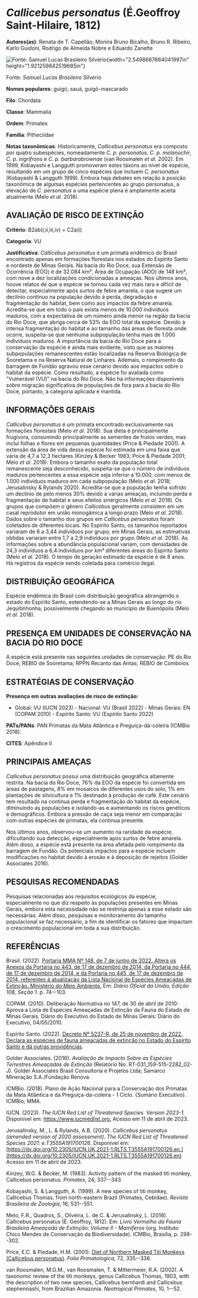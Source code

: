 # *Callicebus personatus* (É.Geoffroy Saint-Hilaire, 1812)

**Autores(as)**: Renata de T. Capellão, Monira Bruno Bicalho, Bruno R.  Ribeiro, Karlo Guidoni, Rodrigo de Almeida Nobre e Eduardo Zanette

![Fonte: Samuel Lucas Brasileiro Silvério](media/rId20.jpg){width="2.5498687664041997in" height="1.921259842519685in"}

Fonte: *Samuel Lucas Brasileiro Silvério*

**Nomes populares**: guigó, sauá, guigó-mascarado

**Filo**: Chordata

**Classe**: Mammalia

**Ordem**: Primates

**Família**: Pitheciidae

**Notas taxonômicas**: Historicamente, *Callicebus personatus* era composto por quatro subespécies, nomeadamente *C. p. personatus*, *C.  p. melanochir*, *C. p. nigrifrons* e *C. p. barbarabrownae* (van Roosmalen *et al.* 2002). Em 1999, Kobayashi e Langguth promoveram estes táxons ao nível de espécie, resultando em um grupo de cinco espécies que incluem *C. personatus* (Kobayashi & Langguth 1999). Embora haja debates em relação à posição taxonômica de algumas espécies pertencentes ao grupo personatus, a elevação de *C. personatus* a uma espécie plena é amplamente aceita atualmente (Melo *et al.* 2018).

## AVALIAÇÃO DE RISCO DE EXTINÇÃO

**Critério**: B2ab(i,ii,iii,iv) + C2a(i)

**Categoria**: VU

**Justificativa**: *Callicebus personatus* é um primata endêmico do Brasil encontrado apenas em formações florestais nos estados do Espírito Santo e nordeste de Minas Gerais. Na bacia do Rio Doce, sua Extensão de Ocorrência (EOO) é de 32.084 km², Área de Ocupação (AOO) de 148 km², com nove a dez localizações condicionadas a ameaças. Nos últimos anos, houve relatos de que a espécie se tornou cada vez mais rara e difícil de detectar, especialmente após surtos de febre amarela, o que sugere um declínio contínuo na população devido à perda, degradação e fragmentação do habitat, bem como aos impactos da febre amarela. Acredita-se que em todo o país exista menos de 10.000 indivíduos maduros, com a expectativa de um número ainda menor na região da bacia do Rio Doce, que abriga cerca de 53% da EOO total da espécie. Devido à intensa fragmentação do habitat e ao tamanho das áreas de floresta onde ocorre, suspeita-se que nenhuma subpopulação tenha mais de
1.000 indivíduos maduros. A importância da bacia do Rio Doce para a conservação da espécie é ainda mais evidente, visto que as maiores subpopulações remanescentes estão localizadas na Reserva Biológica de Sooretama e na Reserva Natural de Linhares. Ademais, o rompimento da barragem de Fundão agravou esse cenário devido aos impactos sobre o habitat da espécie. Como resultado, a espécie foi avaliada como "Vulnerável (VU)" na bacia do Rio Doce. Não há informações disponíveis sobre migração significativa de populações de fora para a bacia do Rio Doce, portanto, a categoria aplicada é mantida.

## INFORMAÇÕES GERAIS

*Callicebus personatus* é um primata encontrado exclusivamente nas formações florestais (Melo *et al.* 2018). Sua dieta é principalmente frugívora, consumindo principalmente as sementes de frutos verdes, mas inclui folhas e flores em pequenas quantidades (Price & Piedade 2001). A extensão da área de vida dessa espécie foi estimada em uma faixa que varia de 4,7 a 12,3 hectares (Kinzey & Becker 1983; Price & Piedade 2001; Melo *et al.* 2018). Embora o tamanho exato da população total remanescente seja desconhecido, suspeita-se que o número de indivíduos maduros pertencentes a essa espécie seja inferior a 10.000, com menos de 1.000 indivíduos maduros em cada subpopulação (Melo *et al.* 2018; Jerusalinsky & Rylands 2020). Acredita-se que a população tenha sofrido um declínio de pelo menos 30% devido a várias ameaças, incluindo perda e fragmentação de habitat e seus efeitos sinérgicos (Melo *et al.* 2018).  Os grupos que compõem o gênero *Callicebus* geralmente
consistem em um casal reprodutor em união monogâmica a longo prazo (Melo *et al.* 2018).  Dados sobre o tamanho dos grupos em *Callicebus personatus* foram coletados de diferentes locais. No Espírito Santo, os tamanhos reportados variaram de 6 a 3,44 indivíduos por grupo; em Minas Gerais, as estimativas obtidas variaram entre 1,7 a 2,9 indivíduos por grupo (Melo *et al.* 2018). As informações sobre a abundância populacional variam, com densidades de 24,3 indivíduos a 6,4 indivíduos por km² diferentes áreas do Espírito Santo (Melo *et al.* 2018). O tempo de geração estimado da espécie é de 8 anos. Há registros da espécie sendo coletada para comércio ilegal.

## DISTRIBUIÇÃO GEOGRÁFICA

Espécie endêmica do Brasil com distribuição geográfica abrangendo o estado do Espírito Santo, estendendo-se a Minas Gerais ao longo do rio Jequitinhonha, possivelmente chegando ao município de Buenópolis (Melo *et al.* 2018).

## PRESENÇA EM UNIDADES DE CONSERVAÇÃO NA BACIA DO RIO DOCE

A espécie está presente nas seguintes unidades de conservação: PE do Rio Doce; REBIO de Sooretama; RPPN Recanto das Antas; REBIO de Comboios

## ESTRATÉGIAS DE CONSERVAÇÃO

**Presença em outras avaliações de risco de extinção:**

-   Global: VU (IUCN 2023) -   Nacional: VU (Brasil 2022) -   Minas Gerais: EN (COPAM 2010) -   Espírito Santo: VU (Espírito Santo 2022)

**PATs/PANs**: PAN Primatas da Mata Atlântica e Preguiça-da-coleira (ICMBio 2018).

**CITES**: Apêndice II

## PRINCIPAIS AMEAÇAS

*Callicebus personatus* possui uma distribuição geográfica altamente restrita. Na bacia do Rio Doce, 76% da EOO da espécie foi convertida em áreas de pastagens, 8% em mosaicos de diferentes usos do solo, 1% em plantações de silvicultura e 1% destinado à produção de café. Este cenário tem resultado na contínua perda e fragmentação do habitat da espécie, diminuindo as populações e isolando-as e aumentando os riscos genéticos e demográficos. Embora a pressão de caça seja menor em comparação com outras espécies de primatas, ela continua presente.

Nos últimos anos, observou-se um aumento na raridade da espécie, dificultando sua detecção, especialmente após surtos de febre amarela.  Além disso, a espécie está presente na área afetada pelo rompimento da barragem de Fundão. Os potenciais impactos para a espécie incluem modificações no habitat devido à erosão e à deposição de rejeitos (Golder Associates 2016).

## PESQUISAS RECOMENDADAS

Pesquisas relacionadas aos requisitos ecológicos da espécie, especialmente no que diz respeito às populações presentes em Minas Gerais, embora esta necessidade não se restrinja apenas a esse estado são necessárias. Além disso, pesquisas e monitoramento do tamanho populacional se faz necessário, a fim de identificar os fatores que impactam o crescimento populacional em toda a sua distribuição.

## REFERÊNCIAS

Brasil. (2022). [Portaria MMA Nº 148, de 7 de junho de 2022. Altera os Anexos da Portaria no 443, de 17 de dezembro de 2014, da Portaria no 444, de 17 de dezembro de 2014, e da Portaria no 445, de 17 de dezembro de 2014, referentes à atualização da Lista Nacional de Espécies Ameaçadas de Extinção. Ministério do Meio Ambiente.](https://in.gov.br/en/web/dou/-/portaria-mma-n-148-de-7-de-junho-de-2022-406272733) Em: *Diário Oficial da União, Edição 108, Seção 1*. p. 74--103.

COPAM. (2010). Deliberação Normativa no 147, de 30 de abril de 2010: Aprova a Lista de Espécies Ameaçadas de Extinção da Fauna do Estado de Minas Gerais. Diário do Executivo do Estado de Minas Gerais: Diário do Executivo, 04/05/2010.

Espírito Santo. (2022). [Decreto Nº 5237-R, de 25 de novembro de 2022.  Declara as espécies de fauna ameaçadas de extinção no Estado do Espírito Santo e dá outras providências](https://iema.es.gov.br/Media/iema/FAUNA/Decreto%205237-R_2022_25-Nov%20-%20Fauna%20(s-peixes)%20-%20Lista%20de%20Esp%C3%A9cies%20Amea%C3%A7adas%20de%20Extin%C3%A7%C3%A3o.pdf).

Golder Associates. (2016). *Avaliação de Impacto Sobre as Espécies Terrestres Ameaçadas de Extinção* (Relatório No.  RT-031_159-515-2282_02-J). Golder Associates Brasil Consultoria e Projetos Ltda; Samarco Mineração S.A./Fundação Renova.

ICMBio. (2018). Plano de Ação Nacional para a Conservação dos Primatas da Mata Atlântica e da Preguiça-da-coleira - 1 Ciclo. {Sumário Executivo}. ICMBio; MMA.

IUCN. (2023). *The IUCN Red List of Threatened Species. Version 2023-1.* Disponível em: <https://www.iucnredlist.org.> Acesso em 11 de abril de 2023.

Jerusalinsky, M., L. & Rylands, A.B. (2020). *Callicebus personatus (amended version of 2020 assessment)*. *The IUCN Red List of Threatened Species 2021: e.T3555A191700126*. Disponível em: [https://dx.doi.org/10.2305/IUCN.UK.2021-1.RLTS.T3555A191700126.en.](https://dx.doi.org/10.2305/IUCN.UK.2021-1.RLTS.T3555A191700126.en) Acesso em 11 de abril de 2023.

Kinzey, W.G. & Becker, M. (1983). Activity pattern of the masked titi monkey, Callicebus personatus. *Primates*, 24, 337--343.

Kobayashi, S. & Langguth, A. (1999). A new species of titi monkey, Callicebus Thomas, from north-eastern Brazil (Primates, Cebidae).  *Revista Brasileira de Zoologia*, 16, 531--551.

Melo, F.R., Quadros, S., Oliveira, L. de C. & Jerusalinsky, L. (2018).  Callicebus personatus (É. Geoffroy, 1812). Em: *Livro Vermelho da Fauna Brasileira Ameaçada de Extinção: Volume II - Mamíferos* (org. Instituto Chico Mendes de Conservação da Biodiversidade). ICMBio, Brasília, p.  298--302.

Price, E.C. & Piedade, H.M. (2001). [Diet of Northern Masked Titi Monkeys (Callicebus personatus)](https://doi.org/10.1159/000052750).  *Folia Primatologica*, 72, 335--338.

van Roosmalen, M.G.M., van Roosmalen, T. & Mittermeier, R.A. (2002). A taxonomic review of the titi monkeys, genus Callicebus Thomas, 1903, with the description of two new species, Callicebus bernhardi and Callicebus stephennashi, from Brazilian Amazonia. *Neotropical Primates*, 10, 1--52.
